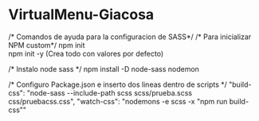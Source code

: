# VirtualMenu-Giacosa

/* Comandos de ayuda para la configuracion de SASS*/
/* Para inicializar NPM custom*/
npm init  
npm init -y (Crea todo con valores por defecto)

/* Instalo node sass */
npm install -D node-sass nodemon

/* Configuro Package.json e inserto dos lineas dentro de scripts */
"build-css": "node-sass --include-path scss scss/prueba.scss css/pruebacss.css",
"watch-css": "nodemons -e scss -x \"npm run build-css\""

